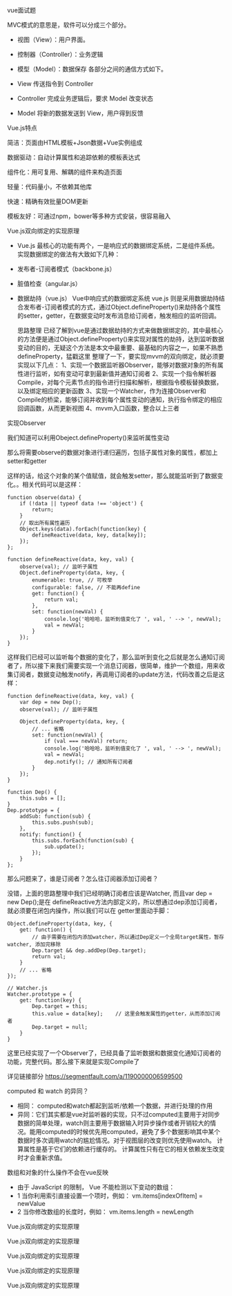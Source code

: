 vue面试题

MVC模式的意思是，软件可以分成三个部分。

- 视图（View）：用户界面。
- 控制器（Controller）：业务逻辑
- 模型（Model）：数据保存
  各部分之间的通信方式如下。

- View 传送指令到 Controller
- Controller 完成业务逻辑后，要求 Model 改变状态
- Model 将新的数据发送到 View，用户得到反馈





Vue.js特点

简洁：页面由HTML模板+Json数据+Vue实例组成

数据驱动：自动计算属性和追踪依赖的模板表达式

组件化：用可复用、解耦的组件来构造页面

轻量：代码量小，不依赖其他库

快速：精确有效批量DOM更新

模板友好：可通过npm，bower等多种方式安装，很容易融入

Vue.js双向绑定的实现原理

- Vue.js 最核心的功能有两个，一是响应式的数据绑定系统，二是组件系统。
  实现数据绑定的做法有大致如下几种：
- 发布者-订阅者模式（backbone.js）
- 脏值检查（angular.js） 
- 数据劫持（vue.js）
  Vue中响应式的数据绑定系统
  vue.js 则是采用数据劫持结合发布者-订阅者模式的方式，通过Object.defineProperty()来劫持各个属性的setter，getter，在数据变动时发布消息给订阅者，触发相应的监听回调。
  
  思路整理
  已经了解到vue是通过数据劫持的方式来做数据绑定的，其中最核心的方法便是通过Object.defineProperty()来实现对属性的劫持，达到监听数据变动的目的，无疑这个方法是本文中最重要、最基础的内容之一，如果不熟悉defineProperty，猛戳这里
  整理了一下，要实现mvvm的双向绑定，就必须要实现以下几点：
  1、实现一个数据监听器Observer，能够对数据对象的所有属性进行监听，如有变动可拿到最新值并通知订阅者
  2、实现一个指令解析器Compile，对每个元素节点的指令进行扫描和解析，根据指令模板替换数据，以及绑定相应的更新函数
  3、实现一个Watcher，作为连接Observer和Compile的桥梁，能够订阅并收到每个属性变动的通知，执行指令绑定的相应回调函数，从而更新视图
  4、mvvm入口函数，整合以上三者





实现Observer

我们知道可以利用Obeject.defineProperty()来监听属性变动

那么将需要observe的数据对象进行递归遍历，包括子属性对象的属性，都加上 setter和getter

这样的话，给这个对象的某个值赋值，就会触发setter，那么就能监听到了数据变化。。相关代码可以是这样：

    function observe(data) {
        if (!data || typeof data !== 'object') {
            return;
        }
        // 取出所有属性遍历
        Object.keys(data).forEach(function(key) {
            defineReactive(data, key, data[key]);
        });
    };
    
    function defineReactive(data, key, val) {
        observe(val); // 监听子属性
        Object.defineProperty(data, key, {
            enumerable: true, // 可枚举
            configurable: false, // 不能再define
            get: function() {
                return val;
            },
            set: function(newVal) {
                console.log('哈哈哈，监听到值变化了 ', val, ' --> ', newVal);
                val = newVal;
            }
        });
    }



这样我们已经可以监听每个数据的变化了，那么监听到变化之后就是怎么通知订阅者了，所以接下来我们需要实现一个消息订阅器，很简单，维护一个数组，用来收集订阅者，数据变动触发notify，再调用订阅者的update方法，代码改善之后是这样：

    function defineReactive(data, key, val) {
        var dep = new Dep();
        observe(val); // 监听子属性
    
        Object.defineProperty(data, key, {
            // ... 省略
            set: function(newVal) {
                if (val === newVal) return;
                console.log('哈哈哈，监听到值变化了 ', val, ' --> ', newVal);
                val = newVal;
                dep.notify(); // 通知所有订阅者
            }
        });
    }
    
    function Dep() {
        this.subs = [];
    }
    Dep.prototype = {
        addSub: function(sub) {
            this.subs.push(sub);
        },
        notify: function() {
            this.subs.forEach(function(sub) {
                sub.update();
            });
        }
    };

那么问题来了，谁是订阅者？怎么往订阅器添加订阅者？

没错，上面的思路整理中我们已经明确订阅者应该是Watcher, 而且var dep = new Dep();是在 defineReactive方法内部定义的，所以想通过dep添加订阅者，就必须要在闭包内操作，所以我们可以在 getter里面动手脚：



    Object.defineProperty(data, key, {
        get: function() {
            // 由于需要在闭包内添加watcher，所以通过Dep定义一个全局target属性，暂存watcher, 添加完移除
            Dep.target && dep.addDep(Dep.target);
            return val;
        }
        // ... 省略
    });
    
    // Watcher.js
    Watcher.prototype = {
        get: function(key) {
            Dep.target = this;
            this.value = data[key];    // 这里会触发属性的getter，从而添加订阅者
            Dep.target = null;
        }
    }

这里已经实现了一个Observer了，已经具备了监听数据和数据变化通知订阅者的功能，完整代码。那么接下来就是实现Compile了

详见链接部分 https://segmentfault.com/a/1190000006599500



computed 和 watch 的异同？

- 相同： computed和watch都起到监听/依赖一个数据，并进行处理的作用 
- 异同：它们其实都是vue对监听器的实现，只不过computed主要用于对同步数据的简单处理，watch则主要用于数据输入时异步操作或者开销较大的情况。能用computed的时候优先用computed，避免了多个数据影响其中某个数据时多次调用watch的尴尬情况。对于视图层的改变则优先使用watch。
  计算属性是基于它们的依赖进行缓存的。
  计算属性只有在它的相关依赖发生改变时才会重新求值。
  

数组和对象的什么操作不会在vue反映

- 由于 JavaScript 的限制， Vue 不能检测以下变动的数组：
- 1 当你利用索引直接设置一个项时，例如： vm.items[indexOfItem] = newValue
- 2 当你修改数组的长度时，例如： vm.items.length = newLength

Vue.js双向绑定的实现原理

Vue.js双向绑定的实现原理

Vue.js双向绑定的实现原理

Vue.js双向绑定的实现原理

Vue.js双向绑定的实现原理






